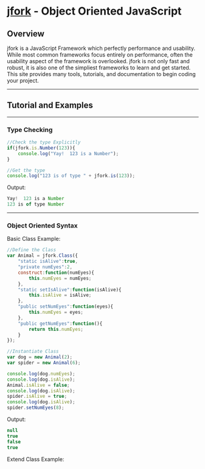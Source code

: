 [jfork](http://jfork.com/) - Object Oriented JavaScript
==================================================

Overview
--------------------------------------

jfork is a JavaScript Framework which perfectly performance and usability. While most common frameworks focus entirely on performance, often the usability aspect of the framework is overlooked. jfork is not only fast and robust, it is also one of the simpliest frameworks to learn and get started. This site provides many tools, tutorials, and documentation to begin coding your project.

---

## Tutorial and Examples ##

---

### Type Checking ###

```javascript
//Check the type Explicitly
if(jfork.is.Number(123)){  
	console.log("Yay!  123 is a Number");  
}

//Get the type
console.log("123 is of type " + jfork.is(123));
```

Output:

```javascript
Yay!  123 is a Number
123 is of type Number
```

---

### Object Oriented Syntax ###
	
Basic Class Example:

```javascript
//Define the Class
var Animal = jfork.Class({
	"static isAlive":true,
	"private numEyes":2,
	construct:function(numEyes){
		this.numEyes = numEyes;
	},
	"static setIsAlive":function(isAlive){
		this.isAlive = isAlive;
	},
	"public setNumEyes":function(eyes){
		this.numEyes = eyes;	
	},
	"public getNumEyes":function(){
		return this.numEyes;	
	}
});

//Instantiate Class
var dog = new Animal(2);
var spider = new Animal(6);

console.log(dog.numEyes);
console.log(dog.isAlive);
Animal.isAlive = false;
console.log(dog.isAlive);
spider.isAlive = true;
console.log(dog.isAlive);
spider.setNumEyes(8);

```

Output:

```javascript
null
true
false
true
```



Extend Class Example:


	


